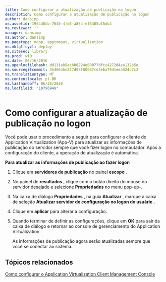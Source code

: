 ```yaml
---
title: Como configurar a atualização de publicação no logon
description: Como configurar a atualização de publicação no logon
author: dansimp
ms.assetid: 196448db-7645-4fd5-a854-ef6405b15db4
ms.reviewer: ''
manager: dansimp
ms.author: dansimp
ms.pagetype: mdop, appcompat, virtualization
ms.mktglfcycl: deploy
ms.sitesec: library
ms.prod: w10
ms.date: 06/16/2016
ms.openlocfilehash: dd131ab5acbb8224e60077dfcc4272d4aa132b5e
ms.sourcegitcommit: 354664bc527d93f80687cd2eba70d1eea024c7c3
ms.translationtype: MT
ms.contentlocale: pt-BR
ms.lasthandoff: 06/26/2020
ms.locfileid: "10796949"
---
```

# Como configurar a atualização de publicação no logon


Você pode usar o procedimento a seguir para configurar o cliente do Application Virtualization (App-V) para atualizar as informações de publicação do servidor sempre que você fizer logon no computador. Após a configuração do cliente, a operação de atualização é automática.

**Para atualizar as informações de publicação ao fazer logon**

1.  Clique em **servidores de publicação** no painel **escopo** .

2.  No painel de **resultados** , clique com o botão direito do mouse no servidor desejado e selecione **Propriedades** no menu pop-up-.

3.  Na caixa de diálogo **Propriedades** , na guia **Atualizar** , marque a caixa de seleção **Atualizar servidor de configuração no logon do usuário** .

4.  Clique em **aplicar** para alterar a configuração.

5.  Quando terminar de definir as configurações, clique em **OK** para sair da caixa de diálogo e retornar ao console de gerenciamento do Application Virtualization.

    As informações de publicação agora serão atualizadas sempre que você se conectar ao sistema.

## Tópicos relacionados


[Como configurar o Application Virtualization Client Management Console](how-to-configure-the-client-in-the-application-virtualization-client-management-console.md)

 

 





